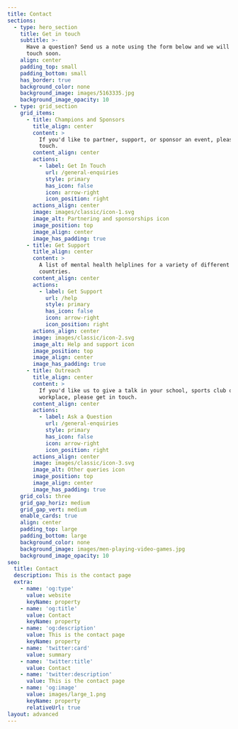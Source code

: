 ```yaml
---
title: Contact
sections:
  - type: hero_section
    title: Get in touch
    subtitle: >-
      Have a question? Send us a note using the form below and we will be in
      touch soon.
    align: center
    padding_top: small
    padding_bottom: small
    has_border: true
    background_color: none
    background_image: images/5163335.jpg
    background_image_opacity: 10
  - type: grid_section
    grid_items:
      - title: Champions and Sponsors
        title_align: center
        content: >
          If you'd like to partner, support, or sponsor an event, please get in
          touch.
        content_align: center
        actions:
          - label: Get In Touch
            url: /general-enquiries
            style: primary
            has_icon: false
            icon: arrow-right
            icon_position: right
        actions_align: center
        image: images/classic/icon-1.svg
        image_alt: Partnering and sponsorships icon
        image_position: top
        image_align: center
        image_has_padding: true
      - title: Get Support
        title_align: center
        content: >
          A list of mental health helplines for a variety of different
          countries.
        content_align: center
        actions:
          - label: Get Support
            url: /help
            style: primary
            has_icon: false
            icon: arrow-right
            icon_position: right
        actions_align: center
        image: images/classic/icon-2.svg
        image_alt: Help and support icon
        image_position: top
        image_align: center
        image_has_padding: true
      - title: Outreach
        title_align: center
        content: >
          If you'd like us to give a talk in your school, sports club or
          workplace, please get in touch.
        content_align: center
        actions:
          - label: Ask a Question
            url: /general-enquiries
            style: primary
            has_icon: false
            icon: arrow-right
            icon_position: right
        actions_align: center
        image: images/classic/icon-3.svg
        image_alt: Other queries icon
        image_position: top
        image_align: center
        image_has_padding: true
    grid_cols: three
    grid_gap_horiz: medium
    grid_gap_vert: medium
    enable_cards: true
    align: center
    padding_top: large
    padding_bottom: large
    background_color: none
    background_image: images/men-playing-video-games.jpg
    background_image_opacity: 10
seo:
  title: Contact
  description: This is the contact page
  extra:
    - name: 'og:type'
      value: website
      keyName: property
    - name: 'og:title'
      value: Contact
      keyName: property
    - name: 'og:description'
      value: This is the contact page
      keyName: property
    - name: 'twitter:card'
      value: summary
    - name: 'twitter:title'
      value: Contact
    - name: 'twitter:description'
      value: This is the contact page
    - name: 'og:image'
      value: images/large_1.png
      keyName: property
      relativeUrl: true
layout: advanced
---
```

